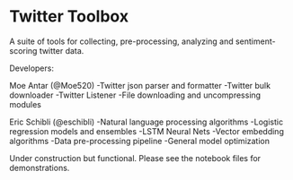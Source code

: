 
# Twitter Toolbox

A suite of tools for collecting, pre-processing, analyzing and sentiment-scoring twitter data.

Developers:
 
  Moe Antar (@Moe520)
    -Twitter json parser and formatter
    -Twitter bulk downloader 
    -Twitter Listener 
    -File downloading and uncompressing modules
    
  Eric Schibli (@eschibli)
    -Natural language processing algorithms
    -Logistic regression models and ensembles
    -LSTM Neural Nets
    -Vector embedding algorithms
    -Data pre-processing pipeline
    -General model optimization

Under construction but functional. Please see the notebook files for demonstrations.  
